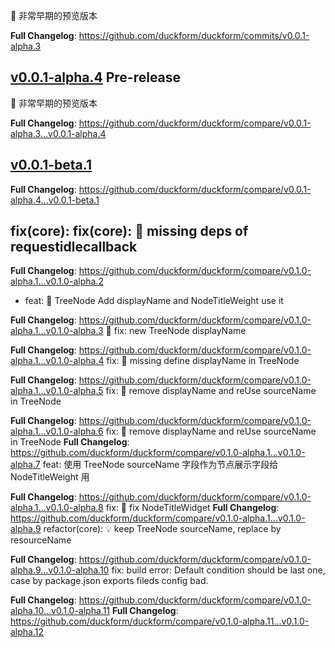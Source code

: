 🚧 非常早期的预览版本  **Full Changelog**: https://github.com/duckform/duckform/commits/v0.0.1-alpha.3
## [v0.0.1-alpha.4](https://github.com/duckform/duckform/releases/tag/v0.0.1-alpha.4) Pre-release  🚧 非常早期的预览版本  **Full Changelog**: https://github.com/duckform/duckform/compare/v0.0.1-alpha.3...v0.0.1-alpha.4
## [v0.0.1-beta.1](https://github.com/duckform/duckform/releases/tag/v0.0.1-beta.1)  **Full Changelog**: https://github.com/duckform/duckform/compare/v0.0.1-alpha.4...v0.0.1-beta.1
## fix(core): fix(core): 🐛 missing deps of requestidlecallback  **Full Changelog**: https://github.com/duckform/duckform/compare/v0.1.0-alpha.1...v0.1.0-alpha.2
 - feat: 🎸 TreeNode Add displayName and NodeTitleWeight use it  **Full Changelog**: https://github.com/duckform/duckform/compare/v0.1.0-alpha.1...v0.1.0-alpha.3
🐛 fix: new TreeNode displayName  **Full Changelog**: https://github.com/duckform/duckform/compare/v0.1.0-alpha.1...v0.1.0-alpha.4
fix: 🐛 missing define displayName in TreeNode   **Full Changelog**: https://github.com/duckform/duckform/compare/v0.1.0-alpha.1...v0.1.0-alpha.5
fix: 🐛 remove displayName and reUse sourceName in TreeNode  **Full Changelog**: https://github.com/duckform/duckform/compare/v0.1.0-alpha.1...v0.1.0-alpha.6
fix: 🐛 remove displayName and reUse sourceName in TreeNode **Full Changelog**: https://github.com/duckform/duckform/compare/v0.1.0-alpha.1...v0.1.0-alpha.7
feat: 使用 TreeNode sourceName 字段作为节点展示字段给 NodeTitleWeight 用  **Full Changelog**: https://github.com/duckform/duckform/compare/v0.1.0-alpha.1...v0.1.0-alpha.8
fix: 🐛 fix NodeTitleWidget **Full Changelog**: https://github.com/duckform/duckform/compare/v0.1.0-alpha.1...v0.1.0-alpha.9
refactor(core): 💡 keep TreeNode sourceName, replace by resourceName  **Full Changelog**: https://github.com/duckform/duckform/compare/v0.1.0-alpha.9...v0.1.0-alpha.10
fix: build error: Default condition should be last one, case by package.json exports fileds config bad.  **Full Changelog**: https://github.com/duckform/duckform/compare/v0.1.0-alpha.10...v0.1.0-alpha.11
**Full Changelog**: https://github.com/duckform/duckform/compare/v0.1.0-alpha.11...v0.1.0-alpha.12
